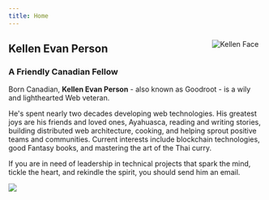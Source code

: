 ```yaml
---
title: Home
---
```

<img src="https://raw.githubusercontent.com/goodroot/goodroot.ca/master/themes/hugo-classic/images/kellen.png" style="max-width:30%;min-width:40px;float:right;padding:10px;" alt="Kellen Face">

## Kellen Evan Person

### A Friendly Canadian Fellow

Born Canadian, **Kellen Evan Person** - also known as Goodroot - is a wily and lighthearted Web veteran.

He's spent nearly two decades developing web technologies. His greatest joys are his friends and loved ones, Ayahuasca, reading and writing stories, building distributed web architecture, cooking, and helping sprout positive teams and communities. Current interests include blockchain technologies, good Fantasy books, and mastering the art of the Thai curry.

If you are in need of leadership in technical projects that spark the mind, tickle the heart, and rekindle the spirit, you should send him an email.

<img src="https://github.com/goodroot/hugo-classic/raw/master/images/partywizard.gif">
